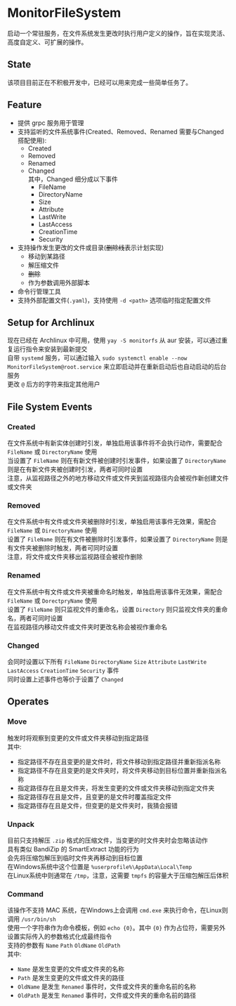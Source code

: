 # MonitorFileSystem

启动一个常驻服务，在文件系统发生更改时执行用户定义的操作，旨在实现灵活、高度自定义、可扩展的操作。

## State

该项目目前正在不积极开发中，已经可以用来完成一些简单任务了。

## Feature

+ 提供 grpc 服务用于管理
+ 支持监听的文件系统事件(Created、Removed、Renamed 需要与Changed搭配使用):
  + Created
  + Removed
  + Renamed
  + Changed  
  其中，Changed 细分成以下事件
    + FileName
    + DirectoryName
    + Size
    + Attribute 
    + LastWrite
    + LastAccess
    + CreationTime
    + Security
+ 支持操作发生更改的文件或目录(~~删除线~~表示计划实现)
  + 移动到某路径
  + 解压缩文件
  + ~~删除~~
  + 作为参数调用外部脚本
+ 命令行管理工具
+ 支持外部配置文件(`.yaml`)，支持使用 `-d <path>` 选项临时指定配置文件

## Setup for Archlinux

现在已经在 Archlinux 中可用，使用 `yay -S monitorfs` 从 aur 安装，可以通过重复运行指令来安装到最新提交  
自带 `systemd` 服务，可以通过输入 `sudo systemctl enable --now MonitorFileSystem@root.service` 来立即启动并在重新启动后也自动启动的后台服务  
更改 `@` 后方的字符来指定其他用户  

## File System Events

### Created

在文件系统中有新实体创建时引发，单独启用该事件将不会执行动作，需要配合 `FileName` 或 `DirectoryName` 使用  
当设置了 `FileName` 则在有新文件被创建时引发事件，如果设置了 `DirectoryName` 则是在有新文件夹被创建时引发，两者可同时设置  
注意，从监视路径之外的地方移动文件或文件夹到监视路径内会被视作新创建文件或文件夹

### Removed

在文件系统中有文件或文件夹被删除时引发，单独启用该事件无效果，需配合 `FileName` 或 `DirectoryName` 使用  
设置了 `FileName` 则在有文件被删除时引发事件，如果设置了 `DirectoryName` 则是有文件夹被删除时触发，两者可同时设置  
注意，将文件或文件夹移出监视路径会被视作删除

### Renamed

在文件系统中有文件或文件夹被重命名时触发，单独启用该事件无效果，需配合 `FileName` 或 `DorectpryName` 使用  
设置了 `FileName` 则只监视文件的重命名，设置 `Directory` 则只监视文件夹的重命名，两者可同时设置  
在监视路径内移动文件或文件夹时更改名称会被视作重命名

### Changed

会同时设置以下所有 `FileName` `DirectoryName` `Size` `Attribute` `LastWrite` `LastAccess` `CreationTime` `Security` 事件  
同时设置上述事件也等价于设置了 `Changed`

## Operates

### Move

触发时将观察到变更的文件或文件夹移动到指定路径  
其中:
+ 指定路径不存在且变更的是文件时，将文件移动到指定路径并重新指派名称
+ 指定路径不存在且变更的是文件夹时，将文件夹移动到目标位置并重新指派名称
+ 指定路径存在且是文件夹，将发生变更的文件或文件夹移动到指定文件夹
+ 指定路径存在且是文件，且变更的是文件时覆盖指定文件
+ 指定路径存在且是文件，但变更的是文件夹时，我猜会报错

### Unpack

目前只支持解压 `.zip` 格式的压缩文件，当变更的时文件夹时会忽略该动作  
具有类似 BandiZip 的 SmartExtract 功能的行为  
会先将压缩包解压到临时文件夹再移动到目标位置  
在Windows系统中这个位置是 `%userprofile%\AppData\Local\Temp`  
在Linux系统中则通常在 `/tmp`，注意，这需要 `tmpfs` 的容量大于压缩包解压后体积

### Command

该操作不支持 MAC 系统，在Windows上会调用 `cmd.exe` 来执行命令，在Linux则调用 `/usr/bin/sh`  
使用一个字符串作为命令模板，例如 `echo {0}`。其中 `{0}` 作为占位符，需要另外设置实际传入的参数格式化成最终指令  
支持的参数有 `Name` `Path` `OldName` `OldPath`  
其中:
+ `Name` 是发生变更的文件或文件夹的名称
+ `Path` 是发生变更的文件或文件夹的路径
+ `OldName` 是发生 `Renamed` 事件时，文件或文件夹的重命名前的名称
+ `OldPath` 是发生 `Renamed` 事件时，文件或文件夹的重命名前的路径
